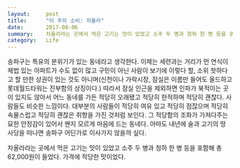 ```yaml
---
layout:     post
title:      "이 주의 소비: 차올라"
date:       2017-08-06
summary:    차올라라는 곳에서 먹은 고기는 맛이 있었고 소주 두 병과 청하 한 병 등을 포함해 총 62,000원이 들었다. 가격에 적당한 맛이었다.
category:   Life
---
```


송파구는 특유의 분위기가 있는 동네라고 생각한다.
이제는 세련과는 거리가 먼 연식이 제법 있는 아파트가 수도 없이 많고 구민이 아닌 사람이 보기에 이렇다 할, 소위 핫하다고 할 만한 상권이 있는 것도 아니며(신천이나 가락시장, 잠실은 이름만 들어도 올드하고 롯데월드타워는 진부함의 상징이다.) 따라서 잠실 인근을 제외하면 인파가 북적이는 곳이 있지도 않아서 어느 동네를 가든 적당히 오래됐고 적당히 한적하며 적당히 괜찮다.
사람들도 비슷한 느낌이다.
대부분의 사람들이 적당히 여유 있고 적당히 점잖으며 적당히 속물스럽고 적당히 괜찮은 취향을 가진 것처럼 보인다.
그 적당함의 조화가 가져다주는 묘한 안정감이 있어서 왠지 모르게 마음에 드는 동네다.
아마도 내년에 술과 고기의 땅 사당을 떠나면 송파구 어딘가로 이사가지 않을까 싶다.

차올라라는 곳에서 먹은 고기는 맛이 있었고 소주 두 병과 청하 한 병 등을 포함해 총 62,000원이 들었다.
가격에 적당한 맛이었다.
